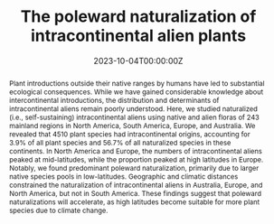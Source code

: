 ---
title: "The poleward naturalization of intracontinental alien plants"
authors:
- Zhijie Zhang 
- admin 
- Trevor S. Fristoe 
- Wayne Dawson 
- Franz Essl 
- Holger Kreft 
- Bernd Lenzner 
- Jan Pergl 
- Petr Pyšek 
- Patrick Weigelt 
- Marten Winter 
- Nicol Fuentes 
- John T. Kartesz 
- Misako Nishino 
- Mark van Kleunen

date: "2023-10-04T00:00:00Z"

# Publication type.
# Legend: 0 = Uncategorized; 1 = Conference paper; 2 = Journal article;
# 3 = Preprint / Working Paper; 4 = Report; 5 = Book; 6 = Book section;
# 7 = Thesis; 8 = Patent
publication_types: ["2"]

# Publication name and optional abbreviated publication name.
publication: "**Science Advances**"
publication_short: ""

abstract: Plant introductions outside their native ranges by humans have led to substantial ecological consequences. While we have gained considerable knowledge about intercontinental introductions, the distribution and determinants of intracontinental aliens remain poorly understood. Here, we studied naturalized (i.e., self-sustaining) intracontinental aliens using native and alien floras of 243 mainland regions in North America, South America, Europe, and Australia. We revealed that 4510 plant species had intracontinental origins, accounting for 3.9% of all plant species and 56.7% of all naturalized species in these continents. In North America and Europe, the numbers of intracontinental aliens peaked at mid-latitudes, while the proportion peaked at high latitudes in Europe. Notably, we found predominant poleward naturalization, primarily due to larger native species pools in low-latitudes. Geographic and climatic distances constrained the naturalization of intracontinental aliens in Australia, Europe, and North America, but not in South America. These findings suggest that poleward naturalizations will accelerate, as high latitudes become suitable for more plant species due to climate change.

tags:
- Biological Invasions
featured: false

# links:
# - name: ""
#   url: ""
url_pdf: 'https://github.com/qiang-yang-ecology/papers/blob/main/sciadv.adi1897.pdf'
url_code: ''
url_dataset: ''
url_poster: ''
url_project: ''
url_slides: ''
url_source: ''
url_video: ''

---
